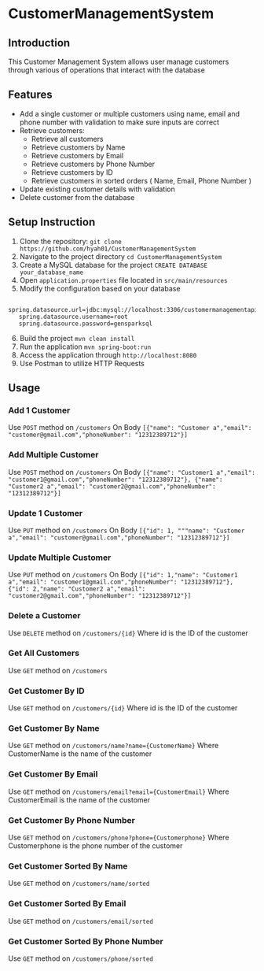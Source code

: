 # CustomerManagementSystem

## Introduction
This Customer Management System allows user manage customers through various of operations that interact with the database

## Features
- Add a single customer or multiple customers using name, email and phone number with validation to make sure inputs are correct
- Retrieve customers:
    - Retrieve all customers
    - Retrieve customers by Name
    - Retrieve customers by Email
    - Retrieve customers by Phone Number
    - Retrieve customers by ID
    - Retrieve customers in sorted orders ( Name, Email, Phone Number )
- Update existing customer details with validation
- Delete customer from the database

## Setup Instruction
1. Clone the repository: `git clone https://github.com/hyah01/CustomerManagementSystem`
2. Navigate to the project directory `cd CustomerManagementSystem`
3. Create a MySQL database for the project `CREATE DATABASE your_database_name`
4. Open `application.properties` file located in `src/main/resources`
5. Modify the configuration based on your database
```
   spring.datasource.url=jdbc:mysql://localhost:3306/customermanagementapi
   spring.datasource.username=root
   spring.datasource.password=gensparksql
```
6. Build the project `mvn clean install`
7. Run the application `mvn spring-boot:run`
8. Access the application through  `http://localhost:8080`
9. Use Postman to utilize HTTP Requests

## Usage
### Add 1 Customer
Use `POST` method on `/customers`
On Body `[{"name": "Customer a","email": "customer@gmail.com","phoneNumber": "12312389712"}]`

### Add Multiple Customer
Use `POST` method on `/customers`
On Body `[{"name": "Customer1 a","email": "customer1@gmail.com","phoneNumber": "12312389712"},
{"name": "Customer2 a","email": "customer2@gmail.com","phoneNumber": "12312389712"}]`

### Update 1 Customer
Use `PUT` method on `/customers`
On Body `[{"id": 1, """name": "Customer a","email": "customer@gmail.com","phoneNumber": "12312389712"}]`

### Update  Multiple Customer
Use `PUT` method on `/customers`
On Body `[{"id": 1,"name": "Customer1 a","email": "customer1@gmail.com","phoneNumber": "12312389712"},
{"id": 2,"name": "Customer2 a","email": "customer2@gmail.com","phoneNumber": "12312389712"}]`

### Delete a Customer
Use `DELETE` method on `/customers/{id}` Where id is the ID of the customer

### Get All Customers
Use `GET` method on `/customers` 

### Get Customer By ID
Use `GET` method on `/customers/{id}` Where id is the ID of the customer

### Get Customer By Name
Use `GET` method on `/customers/name?name={CustomerName}` Where CustomerName is the name of the customer

### Get Customer By Email
Use `GET` method on `/customers/email?email={CustomerEmail}` Where CustomerEmail is the name of the customer

### Get Customer By Phone Number
Use `GET` method on `/customers/phone?phone={Customerphone}` Where Customerphone is the phone number of the customer

### Get Customer Sorted By Name
Use `GET` method on `/customers/name/sorted` 

### Get Customer Sorted By Email
Use `GET` method on `/customers/email/sorted` 

### Get Customer Sorted By Phone Number
Use `GET` method on `/customers/phone/sorted` 




